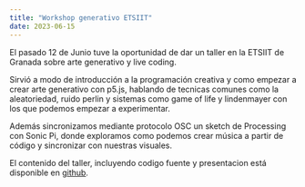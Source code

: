 ```yaml
---
title: "Workshop generativo ETSIIT"
date: 2023-06-15
---
```

El pasado 12 de Junio tuve la oportunidad de dar un taller en la ETSIIT de Granada sobre arte generativo y live coding.

Sirvió a modo de introducción a la programación creativa y como empezar a crear arte generativo con p5.js, hablando de tecnicas comunes como la aleatoriedad, ruido perlin y sistemas como game of life y lindenmayer con los que podemos empezar a experimentar.

Además sincronizamos mediante protocolo OSC un sketch de Processing con Sonic Pi, donde exploramos como podemos crear música a partir de código y sincronizar con nuestras visuales.

El contenido del taller, incluyendo codigo fuente y presentacion está disponible en [github](https://github.com/datadiego/generative_livecoding_quickstart).

